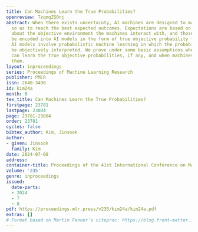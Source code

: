 ```yaml
---
title: Can Machines Learn the True Probabilities?
openreview: TzqmqZS0nj
abstract: When there exists uncertainty, AI machines are designed to make decisions
  so as to reach the best expected outcomes. Expectations are based on true facts
  about the objective environment the machines interact with, and those facts can
  be encoded into AI models in the form of true objective probability functions. Accordingly,
  AI models involve probabilistic machine learning in which the probabilities should
  be objectively interpreted. We prove under some basic assumptions when machines
  can learn the true objective probabilities, if any, and when machines cannot learn
  them.
layout: inproceedings
series: Proceedings of Machine Learning Research
publisher: PMLR
issn: 2640-3498
id: kim24a
month: 0
tex_title: Can Machines Learn the True Probabilities?
firstpage: 23781
lastpage: 23804
page: 23781-23804
order: 23781
cycles: false
bibtex_author: Kim, Jinsook
author:
- given: Jinsook
  family: Kim
date: 2024-07-08
address:
container-title: Proceedings of the 41st International Conference on Machine Learning
volume: '235'
genre: inproceedings
issued:
  date-parts:
  - 2024
  - 7
  - 8
pdf: https://proceedings.mlr.press/v235/kim24a/kim24a.pdf
extras: []
# Format based on Martin Fenner's citeproc: https://blog.front-matter.io/posts/citeproc-yaml-for-bibliographies/
---
```

